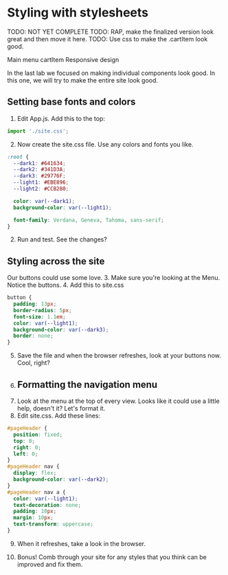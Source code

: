 # Styling with stylesheets
TODO: NOT YET COMPLETE
TODO: RAP, make the finalized version look great and then move it here.
TODO: Use css to make the .cartItem look good.

Main menu
cartItem
Responsive design


In the last lab we focused on making individual components look good. In this one, we will try to make the entire site look good.

## Setting base fonts and colors
1. Edit App.js. Add this to the top:
```JavaScript
import './site.css';
```
2. Now create the site.css file. Use any colors and fonts you like.
```CSS
:root {
  --dark1: #641634;
  --dark2: #341D3A;
  --dark3: #29776F;
  --light1: #EBE896;
  --light2: #CCB280;

  color: var(--dark1);
  background-color: var(--light1);

  font-family: Verdana, Geneva, Tahoma, sans-serif;
}
```
2. Run and test. See the changes?
## Styling across the site
Our buttons could use some love.
3. Make sure you're looking at the Menu. Notice the buttons.
4. Add this to site.css
```CSS
button {
  padding: 13px;
  border-radius: 5px;
  font-size: 1.1em;
  color: var(--light1);
  background-color: var(--dark3);
  border: none;
}
```
5. Save the file and when the browser refreshes, look at your buttons now. Cool, right?
6. ## Formatting the navigation menu
7. Look at the menu at the top of every view. Looks like it could use a little help, doesn't it? Let's format it.
8. Edit site.css. Add these lines:
```CSS
#pageHeader {
  position: fixed;
  top: 0;
  right: 0;
  left: 0;
}
#pageHeader nav {
  display: flex;
  background-color: var(--dark2);
}
#pageHeader nav a {
  color: var(--light1);
  text-decoration: none;
  padding: 10px;
  margin: 10px;
  text-transform: uppercase;
}
```
9.  When it refreshes, take a look in the browser. 

10. Bonus! Comb through your site for any styles that you think can be improved and fix them.